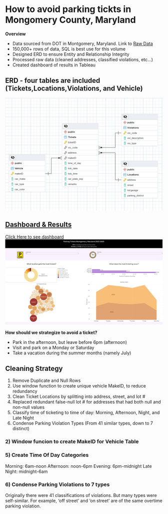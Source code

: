 # How to avoid parking tickts in Mongomery County, Maryland
**Overview**
- Data sourced from DOT in Montgomery, Maryland. Link to [Raw Data](https://catalog.data.gov/dataset/dot-parking-tickets)
- 150,000+ rows of data, SQL is best use for this volume
- Designed ERD to ensure Entity and Relationship Integrity
- Processed raw data (cleaned addresses, classified violations, etc…)
- Created dashboard of results in Tableau

## ERD - four tables are included (Tickets,Locations,Violations, and Vehicle)
![alt text](https://github.com/ConicalDrupe/SQLParkingTickets2023/blob/main/Tickets_ERD.png "ERD image")

## [Dashboard & Results](https://public.tableau.com/app/profile/christopher.boon2264/viz/ParkingTickets2022-2023/ParkingTicketsDashboard)
[Click Here to see dashboard](https://public.tableau.com/app/profile/christopher.boon2264/viz/ParkingTickets2022-2023/ParkingTicketsDashboard)
![alt text](https://github.com/ConicalDrupe/SQLParkingTickets2023/blob/main/dashboard_screenshot.PNG "Dashboard")

**How should we strategize to avoid a ticket?**
- Park in the afternoon, but leave before 6pm (afternoon)
- Visit and park on a Monday or Saturday
- Take a vacation during the summer months (namely July)

## Cleaning Strategy
1) Remove Duplicate and Null Rows
2) Use window function to create unique vehicle MakeID, to reduce redundancy
3) Clean Ticket Locations by splitting into address, street, and lot #
4) Replaced redundant false-null lot # for addresses that had both null and non-null values
5) Classify time of ticketing to time of day: Morning, Afternoon, Night, and Late Night
6) Condense Parking Violation Types (From 41 similar types, down to 7 distinct)

### 2) Window funcion to create MakeID for Vehicle Table
<script src="https://gist.github.com/ConicalDrupe/b3a4762812a4e844f8648a51eaf9a3fa.js"></script>

### 5) Create Time Of Day Categories
Morning: 6am-noon
Afternoon: noon-6pm
Evening: 6pm-midnight
Late Night: midnight-6am

### 6) Condense Parking Violations to 7 types
Originally there were 41 classifications of violations. But many types were self-similar. For example, ‘off street’ and ‘on street’ are of the same overtime parking violation.

